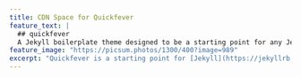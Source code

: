 ```yaml
---
title: CDN Space for Quickfever
feature_text: |
  ## quickfever
  A Jekyll boilerplate theme designed to be a starting point for any Jekyll website
feature_image: "https://picsum.photos/1300/400?image=989"
excerpt: "Quickfever is a starting point for [Jekyll](https://jekyllrb.com/) projects. Rather than starting from scratch, this boilerplate is designed to get the ball rolling immediately. Install it, configure it, tweak it, push it."
---
```

